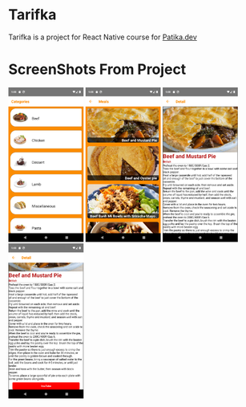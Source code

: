 # Tarifka

Tarifka is a project for React Native course for [Patika.dev](https://www.patika.dev/)

# ScreenShots From Project

<img src="./assets/1.png" width="150">  <img src="./assets/2.png" width="150">  <img src="./assets/3.png" width="150">  <img src="./assets/4.png" width="150">

